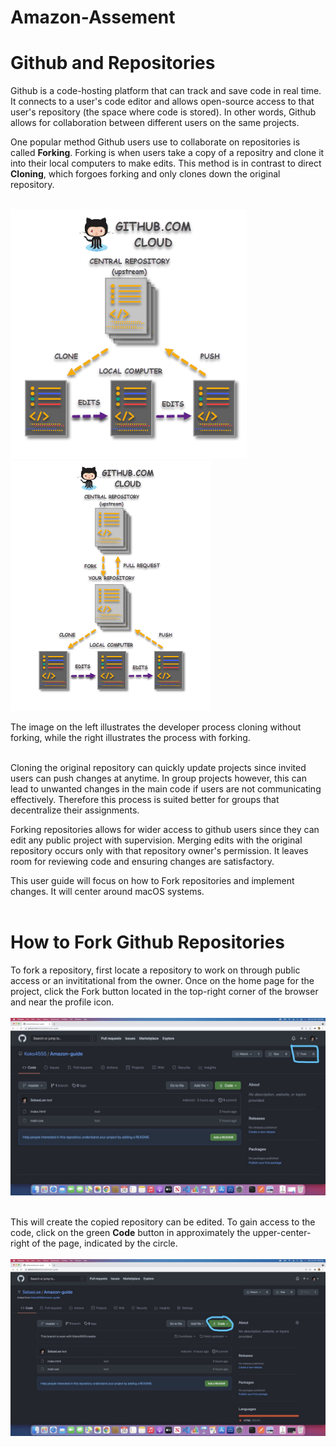 # Amazon-Assement

# Github and Repositories

Github is a code-hosting platform that can track and save code in real time. It connects to a user's code editor and allows open-source access to that user's repository (the space where code is stored). In other words, Github allows for collaboration between different users on the same projects. 

One popular method Github users use to collaborate on repositories is called **Forking**. Forking is when users take a copy of a repositry and clone it into their local computers to make edits. This method is in contrast to direct **Cloning**, which forgoes forking and only clones down the original repository.
<br></br>
<p float="left">
    <img src="./images/Git-Clone.jpeg" height="400" />
    <img src="./images/fork.png" height="400" />
</p>
The image on the left illustrates the developer process cloning without forking, while the right illustrates the process with forking.
<br></br>


Cloning the original repository can quickly update projects since invited users can push changes at anytime. In group projects however, this can lead to unwanted changes in the main code if users are not communicating effectively. Therefore this process is suited better for groups that decentralize their assignments. 

Forking repositories allows for wider access to github users since they can edit any public project with supervision. Merging edits with the original repository occurs only with that repository owner's permission. It leaves room for reviewing code and ensuring changes are satisfactory.

This user guide will focus on how to Fork repositories and implement changes. It will center around macOS systems.
<br></br>
# How to Fork Github Repositories
To fork a repository, first locate a repository to work on through public access or an invititational from the owner. Once on the home page for the project, click the Fork button located in the top-right corner of the browser and near the profile icon.
<br></br>
<img src="./images/1stStep.jpeg"/>
<br></br>

This will create the copied repository can be edited. To gain access to the code, click on the green **Code** button in approximately the upper-center-right of the page, indicated by the circle. 
<br></br>
<img src="./images/2ndStep.jpeg" />
<br></br>